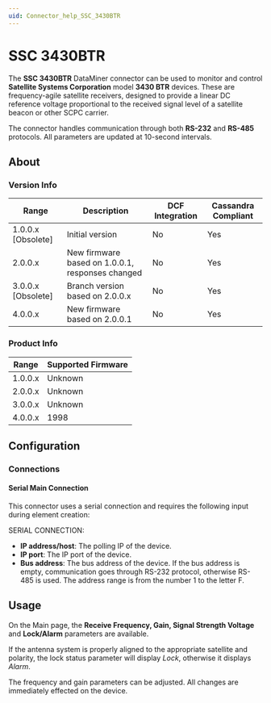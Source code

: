 ```yaml
---
uid: Connector_help_SSC_3430BTR
---
```


# SSC 3430BTR

The **SSC 3430BTR** DataMiner connector can be used to monitor and control **Satellite Systems Corporation** model **3430 BTR** devices. These are frequency-agile satellite receivers, designed to provide a linear DC reference voltage proportional to the received signal level of a satellite beacon or other SCPC carrier.

The connector handles communication through both **RS-232** and **RS-485** protocols. All parameters are updated at 10-second intervals.

## About

### Version Info

| **Range**            | **Description**                                  | **DCF Integration** | **Cassandra Compliant** |
|----------------------|--------------------------------------------------|---------------------|-------------------------|
| 1.0.0.x \[Obsolete\] | Initial version                                  | No                  | Yes                     |
| 2.0.0.x              | New firmware based on 1.0.0.1, responses changed | No                  | Yes                     |
| 3.0.0.x \[Obsolete\] | Branch version based on 2.0.0.x                  | No                  | Yes                     |
| 4.0.0.x              | New firmware based on 2.0.0.1                    | No                  | Yes                     |

### Product Info

| **Range** | **Supported Firmware** |
|-----------|------------------------|
| 1.0.0.x   | Unknown                |
| 2.0.0.x   | Unknown                |
| 3.0.0.x   | Unknown                |
| 4.0.0.x   | 1998                   |

## Configuration

### Connections

#### Serial Main Connection

This connector uses a serial connection and requires the following input during element creation:

SERIAL CONNECTION:

- **IP address/host**: The polling IP of the device.
- **IP port**: The IP port of the device.
- **Bus address**: The bus address of the device. If the bus address is empty, communication goes through RS-232 protocol, otherwise RS-485 is used. The address range is from the number 1 to the letter F.

## Usage

On the Main page, the **Receive Frequency, Gain, Signal Strength Voltage** and **Lock/Alarm** parameters are available.

If the antenna system is properly aligned to the appropriate satellite and polarity, the lock status parameter will display *Lock*, otherwise it displays *Alarm*.

The frequency and gain parameters can be adjusted. All changes are immediately effected on the device.
